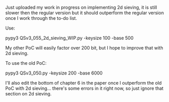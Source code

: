 Just uploaded my work in progress on implementing 2d sieving, it is still slower then the regular version but it should outperform the regular version once I work through the to-do list.

Use:

pypy3 QSv3_055_2d_sieving_WIP.py -keysize 100 -base 500

My other PoC will easily factor over 200 bit, but I hope to improve that with 2d sieving.

To use the old PoC:

pypy3 QSv3_050.py -keysize 200 -base 6000

I'll also edit the bottom of chapter 6 in the paper once I outperform the old PoC with 2d sieving... there's some errors in it right now, so just ignore that section on 2d sieving.
